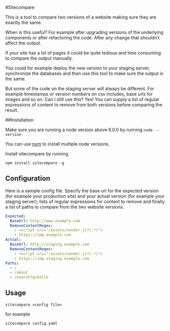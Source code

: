 #Sitecompare

This is a tool to compare two versions of a website making sure they are exactly the same.

When is this useful? For example after upgrading versions of the underlying components or after refactoring the code. After any change that shouldn’t affect the output.

If your site has a lot of pages it could be quite tedious and time consuming to compare the output manually.

You could for example deploy the new version to your staging server, synchronize the databases and then use this tool to make sure the output is the same.

But some of the code on the staging server will always be different. For example timestamps or version numbers on css includes, base urls for images and so on. Can I still use this? Yes! You can supply a list of regular expressions of content to remove from both versions before comparing the result.

##Installation

Make sure you are running a node version above 6.0.0 by running `node --version`

You can use [nvm](https://github.com/creationix/nvm) to install multiple node versions.

Install sitecompare by running

`npm install sitecompare -g`

## Configuration
Here is a sample config file. Specify the base url for the expected version (for example your production site) and your actual version (for example your staging server), lists of regular expressions for content to remove and finally a list of paths to compare from the two website versions.

```yaml
Expected:
  BaseUrl: http://www.example.com
  RemoveContentRegex:
    - <script src="/assets/vendor.js?(.*)">
    - https://img.example.com
Actual:
  BaseUrl: http://staging.example.com
  RemoveContentRegex:
    - <script src="/assets/vendor.js?(.*)">
    - https://img-staging.example.com
Paths:
  - /
  - /about
  - /search?q=hello
```

## Usage

`sitecompare <config file>`

for example

`sitecompare config.yaml`
